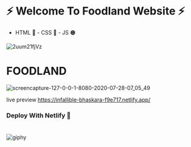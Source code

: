 # ⚡️ Welcome To Foodland Website ⚡️
 - HTML 🔴 - CSS 🔵 - JS 🟠 
 
![2uum21fjVz](https://user-images.githubusercontent.com/49618856/88632276-a8ec4000-d0b3-11ea-815d-17b19c3ee685.gif)

 
 # FOODLAND
![screencapture-127-0-0-1-8080-2020-07-28-07_05_49](https://user-images.githubusercontent.com/49618856/88629952-3332a500-d0b0-11ea-92b4-0f4a3c91bce8.png)


 live preview
https://infallible-bhaskara-f9e717.netlify.app/

### Deploy With Netlify 🔷

#
![giphy](https://user-images.githubusercontent.com/49618856/88633291-1187ec80-d0b5-11ea-9d42-b05fa3d259a3.gif)
#
